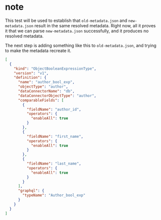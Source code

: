 # note

This test will be used to establish that `old-metadata.json` and
`new-metadata.json` result in the same resolved metadata. Right now, all it
proves it that we can parse `new-metadata.json` successfully, and it produces no
resolved metadata.

The next step is adding something like this to `old-metadata.json`, and trying
to make the metadata recreate it.

```json
[
  {
    "kind": "ObjectBooleanExpressionType",
    "version": "v1",
    "definition": {
      "name": "author_bool_exp",
      "objectType": "author",
      "dataConnectorName": "db",
      "dataConnectorObjectType": "author",
      "comparableFields": [
        {
          "fieldName": "author_id",
          "operators": {
            "enableAll": true
          }
        },
        {
          "fieldName": "first_name",
          "operators": {
            "enableAll": true
          }
        },
        {
          "fieldName": "last_name",
          "operators": {
            "enableAll": true
          }
        }
      ],
      "graphql": {
        "typeName": "Author_bool_exp"
      }
    }
  }
]
```
